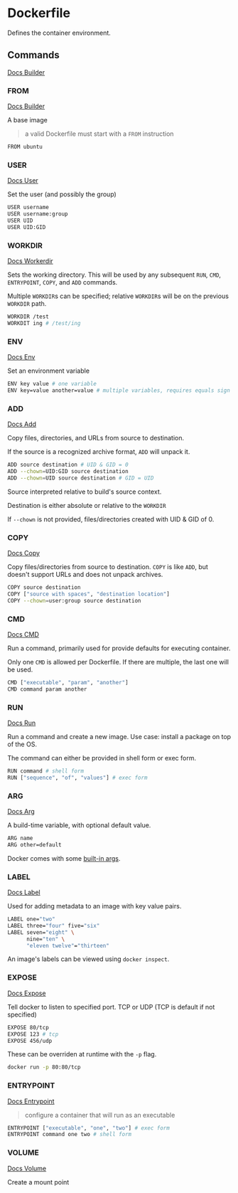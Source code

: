 # Dockerfile

Defines the container environment.

## Commands

[Docs Builder](https://docs.docker.com/engine/reference/builder/)

### FROM

[Docs Builder](https://docs.docker.com/engine/reference/builder/#from)

A base image

> a valid Dockerfile must start with a `FROM` instruction

```bash
FROM ubuntu
```

### USER

[Docs User](https://docs.docker.com/engine/reference/builder/#user)

Set the user (and possibly the group)

```bash
USER username
USER username:group
USER UID
USER UID:GID
```

### WORKDIR

[Docs Workerdir](https://docs.docker.com/engine/reference/builder/#workdir)

Sets the working directory. This will be used by any subsequent `RUN`, `CMD`, `ENTRYPOINT`, `COPY`, and `ADD` commands.

Multiple `WORKDIR`s can be specified; relative `WORKDIR`s will be on the previous `WORKDIR` path.

```bash
WORKDIR /test
WORKDIT ing # /test/ing
```

### ENV

[Docs Env](https://docs.docker.com/engine/reference/builder/#env)

Set an environment variable

```bash
ENV key value # one variable
ENV key=value another=value # multiple variables, requires equals sign
```

### ADD

[Docs Add](https://docs.docker.com/engine/reference/builder/#add)

Copy files, directories, and URLs from source to destination.

If the source is a recognized archive format, `ADD` will unpack it.

```bash
ADD source destination # UID & GID = 0
ADD --chown=UID:GID source destination
ADD --chown=UID source destination # GID = UID
```

Source interpreted relative to build's source context.

Destination is either absolute or relative to the `WORKDIR`

If `--chown` is not provided, files/directories created with UID & GID of 0.

### COPY

[Docs Copy](https://docs.docker.com/engine/reference/builder/#copy)

Copy files/directories from source to destination. `COPY` is like `ADD`, but doesn't support URLs and does not unpack archives.

```bash
COPY source destination
COPY ["source with spaces", "destination location"]
COPY --chown=user:group source destination
```

### CMD

[Docs CMD](https://docs.docker.com/engine/reference/builder/#cmd)

Run a command, primarily used for provide defaults for executing container.

Only one `CMD` is allowed per Dockerfile. If there are multiple, the last one will be used.

```bash
CMD ["executable", "param", "another"]
CMD command param another
```

### RUN

[Docs Run](https://docs.docker.com/engine/reference/builder/#run)

Run a command and create a new image. Use case: install a package on top of the OS.

The command can either be provided in shell form or exec form.

```bash
RUN command # shell form
RUN ["sequence", "of", "values"] # exec form
```

### ARG

[Docs Arg](https://docs.docker.com/engine/reference/builder/#arg)

A build-time variable, with optional default value.

```bash
ARG name
ARG other=default
```

Docker comes with some [built-in args](https://docs.docker.com/engine/reference/builder/#predefined-args).

### LABEL

[Docs Label](https://docs.docker.com/engine/reference/builder/#label)

Used for adding metadata to an image with key value pairs.

```bash
LABEL one="two"
LABEL three="four" five="six"
LABEL seven="eight" \
      nine="ten" \
      "eleven twelve"="thirteen"
```

An image's labels can be viewed using `docker inspect`.

### EXPOSE

[Docs Expose](https://docs.docker.com/engine/reference/builder/#expose)

Tell docker to listen to specified port. TCP or UDP (TCP is default if not specified)

```bash
EXPOSE 80/tcp
EXPOSE 123 # tcp
EXPOSE 456/udp
```

These can be overriden at runtime with the `-p` flag.

```bash
docker run -p 80:80/tcp
```

### ENTRYPOINT

[Docs Entrypoint](https://docs.docker.com/engine/reference/builder/#entrypoint)

> configure a container that will run as an executable

```bash
ENTRYPOINT ["executable", "one", "two"] # exec form
ENTRYPOINT command one two # shell form
```

### VOLUME

[Docs Volume](https://docs.docker.com/engine/reference/builder/#volume)

Create a mount point
